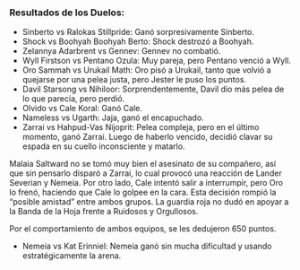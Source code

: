 ### Resultados de los Duelos:
- Sinberto vs Ralokas Stillpride: Ganó sorpresivamente Sinberto.
- Shock vs Boohyah Boohyah Berto: Shock destrozó a Boohyah.
- Zelannya Adarbrent vs Gennev: Gennev no combatió.
- Wyll Firstson vs Pentano Ozula: Muy pareja, pero Pentano venció a Wyll.
- Oro Sammah vs Urukail Math: Oro pisó a Urukail, tanto que volvió a quejarse por una pelea justa, pero Jester le puso los puntos.
- Davil Starsong vs Nihiloor: Sorprendentemente, Davil dio más pelea de lo que parecía, pero perdió.
- Olvido vs Cale Koral: Ganó Cale.
- Nameless vs Ugarth: Jaja, ganó el encapuchado.
- Zarrai vs Hahpud-Vas Nijoprit: Pelea compleja, pero en el último momento, ganó Zarrai. Luego de haberlo vencido, decidió clavar su espada en su cuello inconsciente y matarlo.

Malaia Saltward no se tomó muy bien el asesinato de su compañero, así que sin pensarlo disparó a Zarrai, lo cual provocó una reacción de Lander Severian y Nemeia. Por otro lado, Cale intentó salir a interrumpir, pero Oro lo frenó, haciendo que Cale lo golpee en la cara. Esta decisión rompió la “posible amistad” entre ambos grupos. La guardia roja no dudó en apoyar a la Banda de la Hoja frente a Ruidosos y Orgullosos.

Por el comportamiento de ambos equipos, se les dedujeron 650 puntos.

- Nemeia vs Kat Erinniel: Nemeia ganó sin mucha dificultad y usando estratégicamente la arena.